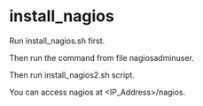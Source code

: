 # install_nagios


Run install_nagios.sh first.


Then run the command from file nagiosadminuser.


Then run install_nagios2.sh script.


You can access nagios at <IP_Address>/nagios.
